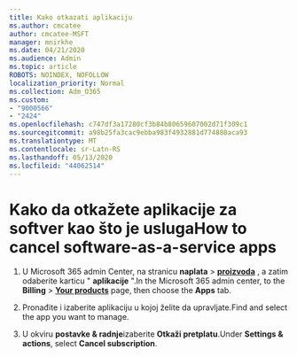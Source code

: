```yaml
---
title: Kako otkazati aplikaciju
ms.author: cmcatee
author: cmcatee-MSFT
manager: mnirkhe
ms.date: 04/21/2020
ms.audience: Admin
ms.topic: article
ROBOTS: NOINDEX, NOFOLLOW
localization_priority: Normal
ms.collection: Adm_O365
ms.custom:
- "9000566"
- "2424"
ms.openlocfilehash: c747df3a17280cf3b84b80659607002d71f309c1
ms.sourcegitcommit: a98b25fa3cac9ebba983f4932881d774880aca93
ms.translationtype: MT
ms.contentlocale: sr-Latn-RS
ms.lasthandoff: 05/13/2020
ms.locfileid: "44062514"
---
```

# <a name="how-to-cancel-software-as-a-service-apps"></a><span data-ttu-id="f26ee-102">Kako da otkažete aplikacije za softver kao što je usluga</span><span class="sxs-lookup"><span data-stu-id="f26ee-102">How to cancel software-as-a-service apps</span></span> 

1. <span data-ttu-id="f26ee-103">U Microsoft 365 admin Center, na stranicu **naplata**  >  **[proizvoda](https://go.microsoft.com/fwlink/p/?linkid=842054)** , a zatim odaberite karticu " **aplikacije** ".</span><span class="sxs-lookup"><span data-stu-id="f26ee-103">In the Microsoft 365 admin center, to the **Billing** > **[Your products](https://go.microsoft.com/fwlink/p/?linkid=842054)** page, then choose the **Apps** tab.</span></span>

2. <span data-ttu-id="f26ee-104">Pronađite i izaberite aplikaciju u kojoj želite da upravljate.</span><span class="sxs-lookup"><span data-stu-id="f26ee-104">Find and select the app you want to manage.</span></span>

3. <span data-ttu-id="f26ee-105">U okviru **postavke & radnje**izaberite **Otkaži pretplatu**.</span><span class="sxs-lookup"><span data-stu-id="f26ee-105">Under **Settings & actions**, select **Cancel subscription**.</span></span>